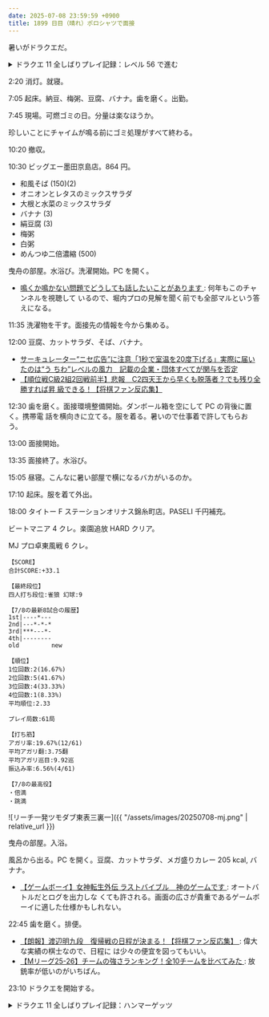 ```yaml
---
date: 2025-07-08 23:59:59 +0900
title: 1899 日目（晴れ）ポロシャツで面接
---
```


暑いがドラクエだ。

<details><summary>ドラクエ 11 全しばりプレイ記録：レベル 56 で進む</summary>
<p>天空の古戦場。普通に攻略できると思ったら、パンドラボックスが二箱あるというのは聞いていない。
MP が枯れた仲間を表に出せばマホトラを無意味にできてザラキからの即死はまぬがれることに気づく。
もっとも、その前に命の石を三個壊されてしまった。</p>

<p>サマディー入城。城下街の寸劇でロウの台詞をあえて二度聞いてみる。</p>

<p>おつかい報酬でメタスラ装備のレシピを得る。ヤリと大剣を鍛造して装備。</p>

<p>セーニャがレベル 49 でザラキを使用可能になる。何かに使えるか？</p>
</details>

2:20 消灯。就寝。

7:05 起床。納豆、梅粥、豆腐、バナナ。歯を磨く。出勤。

7:45 現場。可燃ゴミの日。分量は楽なほうか。

珍しいことにチャイムが鳴る前にゴミ処理がすべて終わる。

10:20 撤収。

10:30 ビッグエー墨田京島店。864 円。

* 和風そば (150)(2)
* オニオンとレタスのミックスサラダ
* 大根と水菜のミックスサラダ
* バナナ (3)
* 絹豆腐 (3)
* 梅粥
* 白粥
* めんつゆ二倍濃縮 (500)

曳舟の部屋。水浴び。洗濯開始。PC を開く。

* [鳴くか鳴かない問題でどうしても話したいことがあります
  ](https://www.youtube.com/watch?v=Dje6ZC5Dn0c): 何年もこのチャンネルを視聴して
  いるので、堀内プロの見解を聞く前でも全部マルという答えになる。

11:35 洗濯物を干す。面接先の情報を今から集める。

12:00 豆腐、カットサラダ、そば、バナナ。

* [サーキュレーター“ニセ広告”に注意「1秒で室温を20度下げる」実際に届いたのは“う
  ちわ”レベルの風力　記載の企業・団体すべてが関与を否定
  ](https://www.youtube.com/watch?v=xmqrjG2zILA)
* [【順位戦C級2組2回戦前半】悲報　C2四天王から早くも脱落者？でも残り全勝すれば昇
  級できる！【将棋ファン反応集】](https://www.youtube.com/watch?v=d-bRA94MUXY)

12:30 歯を磨く。面接環境整備開始。ダンボール箱を空にして PC の背後に置く。携帯電
話を横向きに立てる。服を着る。暑いので仕事着で許してもらおう。

13:00 面接開始。

13:35 面接終了。水浴び。

15:05 昼寝。こんなに暑い部屋で横になるバカがいるのか。

17:10 起床。服を着て外出。

18:00 タイトー F ステーションオリナス錦糸町店。PASELI 千円補充。

ビートマニア 4 クレ。楽園追放 HARD クリア。

MJ プロ卓東風戦 6 クレ。

```text
【SCORE】
合計SCORE:+33.1

【最終段位】
四人打ち段位:雀狼 幻球:9

【7/8の最新8試合の履歴】
1st|----*---
2nd|---*-*-*
3rd|***---*-
4th|--------
old         new

【順位】
1位回数:2(16.67%)
2位回数:5(41.67%)
3位回数:4(33.33%)
4位回数:1(8.33%)
平均順位:2.33

プレイ局数:61局

【打ち筋】
アガリ率:19.67%(12/61)
平均アガリ翻:3.75翻
平均アガリ巡目:9.92巡
振込み率:6.56%(4/61)

【7/8の最高役】
・倍満
・跳満
```

![リーチ一発ツモダブ東表三裏一]({{ "/assets/images/20250708-mj.png" | relative_url }})

曳舟の部屋。入浴。

風呂から出る。PC を開く。豆腐、カットサラダ、メガ盛りカレー 205 kcal, バナナ。

* [【ゲームボーイ】女神転生外伝 ラストバイブル　神のゲームです
  ](https://www.youtube.com/watch?v=SPdcGtBvr_Y): オートバトルだとログを出力しな
  くても許される。画面の広さが貴重であるゲームボーイに適した仕様かもしれない。

22:45 歯を磨く。排便。

* [【朗報】渡辺明九段　復帰戦の日程が決まる！【将棋ファン反応集】
  ](https://www.youtube.com/watch?v=8sg8CSa-b_M): 偉大な実績の棋士なので、日程に
  は少々の便宜を図ってもいい。
* [【Mリーグ25-26】チームの強さランキング！全10チームを比べてみた
  ](https://www.youtube.com/watch?v=cRV10iE-RaE): 放銃率が低いのがいちばん。

23:10 ドラクエを開始する。

<details><summary>ドラクエ 11 全しばりプレイ記録：ハンマーゲッツ</summary>
<p>サマディー地方で勇者の星のイベントを見る。魔王と邪神の子がいる。
あとは地図を埋めてもらうものをもらう。サバクくじら戦がやや安定。</p>

<p>ウマレースのゴールド杯が解禁になっていることを確認。日付が変わったら挑む。
むずかしいコースの賞品がツメだから。</p>
</details>
